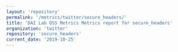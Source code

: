 ```yaml
---
layout: 'repository'
permalink: '/metrics/twitter/secure_headers/'
title: 'DAI Lab OSS Metrics Metrics report for secure_headers'
organization: 'twitter'
repository: 'secure_headers'
current_date: '2019-10-25'
---
```

